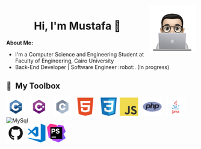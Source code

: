   <img src="https://raw.githubusercontent.com/MUSTAFA-Hamzawy/MUSTAFA-Hamzawy/main/logos/profile-img.png" align="right" width="25%"/>
  
<h1 align="center">Hi, I'm Mustafa 👋</h1>

<b>About Me:</b>

<ul>
  <li>I'm a Computer Science and Engineering Student at Faculty of Engineering, Cairo University</li>
  <li>Back-End Developer | Software Engineer :robot:. (In progress)</li>
</ul>




## 🧰 &nbsp;My Toolbox
<img  src="https://raw.githubusercontent.com/MUSTAFA-Hamzawy/MUSTAFA-Hamzawy/main/logos/languages/c%2B%2B.svg" alt="CPP" width="50" height="50"/> &nbsp;
<img  src="https://raw.githubusercontent.com/MUSTAFA-Hamzawy/MUSTAFA-Hamzawy/main/logos/languages/c%23.svg" alt="C#" width="50" height="50"/> &nbsp;
<img  src="https://raw.githubusercontent.com/MUSTAFA-Hamzawy/MUSTAFA-Hamzawy/main/logos/languages/c.svg" alt="C" width="50" height="50"/> &nbsp;
<img  src="https://raw.githubusercontent.com/MUSTAFA-Hamzawy/MUSTAFA-Hamzawy/main/logos/languages/html5-plain.svg" alt="HTML5" width="50" height="50"/> &nbsp;
<img  src="https://raw.githubusercontent.com/MUSTAFA-Hamzawy/MUSTAFA-Hamzawy/main/logos/languages/css3-original.svg" alt="CSS3" width="50" height="50"/>
<img  src="https://raw.githubusercontent.com/MUSTAFA-Hamzawy/MUSTAFA-Hamzawy/main/logos/languages/javascript-original.svg" alt="JavaScript" width="50" height="50"/> &nbsp;
<img  src="https://raw.githubusercontent.com/MUSTAFA-Hamzawy/MUSTAFA-Hamzawy/main/logos/languages/php.png" alt="PHP" width="50" height="50"/> &nbsp;
<img  src="https://raw.githubusercontent.com/MUSTAFA-Hamzawy/MUSTAFA-Hamzawy/main/logos/languages/java.svg" alt="Java" width="50" height="50"/> &nbsp;
<br> <img  src="https://raw.githubusercontent.com/yurijserrano/Github-Profile-Readme-Logos/f994c418a134b58c4aec11152f6a4a33fa89da26/databases/mysql.svg" alt="MySql" width="50" height="50"/>
<br> <img  src="https://raw.githubusercontent.com/MUSTAFA-Hamzawy/MUSTAFA-Hamzawy/main/logos/tools/68747470733a2f2f6769746875622e6769746875626173736574732e636f6d2f696d616765732f6d6f64756c65732f6c6f676f735f706167652f4769744875622d4d61726b2e706e67.png" alt="Git or Github" width="50" height="50"/>
<img  src="https://raw.githubusercontent.com/MUSTAFA-Hamzawy/MUSTAFA-Hamzawy/04568bed1ab00468b0387835a044162db6f8ece7/logos/tools/68747470733a2f2f7777772e766563746f726c6f676f2e7a6f6e652f6c6f676f732f76697375616c73747564696f5f636f64652f76697375616c73747564696f5f636f64652d69636f6e2e737667.svg" alt="VS Code" width="50" height="50"/> 
<img  src="https://raw.githubusercontent.com/MUSTAFA-Hamzawy/MUSTAFA-Hamzawy/main/logos/tools/68747470733a2f2f7365656b6c6f676f2e636f6d2f696d616765732f502f70687073746f726d2d6c6f676f2d323230423633334344412d7365656b6c6f676f2e636f6d2e706e67.png" alt="PHP Storm" width="50" height="50"/>  

<!--
<p align="center">
    <a href=""><img src="https://img.shields.io/badge/twitter-%231FA1F1?style=flat&logo=twitter&logoColor=white"/></a>
    <a href=""><img src="https://img.shields.io/badge/linkedin-%230177B5?style=flat&logo=linkedin&logoColor=white"/></a>
  </p>
-->

<!--
**MUSTAFA-Hamzawy/MUSTAFA-Hamzawy** is a ✨ _special_ ✨ repository because its `README.md` (this file) appears on your GitHub profile.

Here are some ideas to get you started:

- 🔭 I’m currently working on ...
- 🌱 I’m currently learning ...
- 👯 I’m looking to collaborate on ...
- 🤔 I’m looking for help with ...
- 💬 Ask me about ...
- 📫 How to reach me: ...
- 😄 Pronouns: ...
- ⚡ Fun fact: ...
-->
